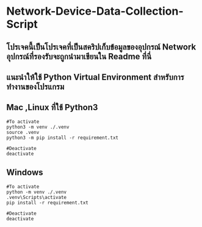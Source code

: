 # Network-Device-Data-Collection-Script

## โปรเจคนี้เป็นโปรเจคที่เป็นสคริปเก็บข้อมูลของอุปกรณ์ Network อุปกรณ์ที่รองรับจะถูกนำมาเขียนใน Readme ที่นี่

## แนะนำให้ใช้ Python Virtual Environment สำหรับการทำงานของโปรแกรม
## Mac ,Linux ที่ใช้ Python3
```
#To activate
python3 -m venv ./.venv
source .venv
python3 -m pip install -r requirement.txt  

#Deactivate
deactivate
```
## Windows 
```
#To activate
python -m venv ./.venv
.venv\Scripts\activate
pip install -r requirement.txt

#Deactivate
deactivate
```
